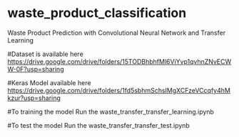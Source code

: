 # waste_product_classification

Waste Product Prediction with Convolutional Neural Network and Transfer Learning

#Dataset is available here https://drive.google.com/drive/folders/15TODBhbhfMl6ViYvp1qvhnZNvECWW-0F?usp=sharing

#Keras Model available here https://drive.google.com/drive/folders/1fd5sbhmSchsIMgXCFzeVCcqfy4hMkzur?usp=sharing

#To training the model Run the waste_transfer_transfer_learning.ipynb

#To test the model Run the waste_transfer_transfer_test.ipynb
